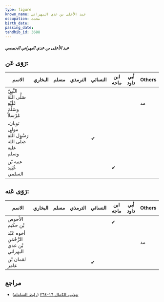 ```yaml
---
type: figure
known_name: عبد الأعلى بن عدي البهراني
occupation: محدث
birth_date:
passing_date:
tahdhib_id: 3688
---
```

##### عبد الأعلى بن عدي البهراني الحمصي

## رَوَى عَن:
| الاسم                                               | البخاري | مسلم | الترمذي | النسائي | ابن ماجه | أبي داود | Others |
| --------------------------------------------------- | ------- | ---- | ------- | ------- | -------- | -------- | ------ |
| النَّبِيّ صَلَّى اللَّهُ عَلَيْهِ وسَلَّمَ مُرْسلاً |         |      |         |         |          |          | مد     |
| ثوبان، مولى رَسُول اللَّهِ صَلَّى الله عليه وسلم    |         |      |         | ✔       |          |          |        |
| عتبة بْن عُبَيد السلمي                              |         |      |         |         | ✔        |          |        |
## رَوَى عَنه:
| الاسم                                   | البخاري | مسلم | الترمذي | النسائي | ابن ماجه | أبي داود | Others |
| --------------------------------------- | ------- | ---- | ------- | ------- | -------- | -------- | ------ |
| الأَحوص بْن حكيم                        |         |      |         |         | ✔        |          |        |
| أخوه عَبْد الرَّحْمَنِ بْن عدي البهراني |         |      |         |         |          |          | مد     |
| لقمان بْن عامر                          |         |      |         | ✔       |          |          |        |
## مراجع
- [تهذيب الكمال ١٦-٣٦٤](obsidian://open?vault=Tahdhib-al-Kamal&file=Figures/٣٦٨٨-عبد%20الأعلى%20بن%20عدي%20البهراني%20الحمصي) ([رابط الشاملة](https://shamela.ws/book/3722/8357))